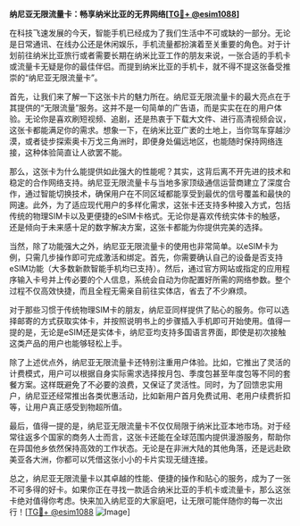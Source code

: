 **纳尼亚无限流量卡：畅享纳米比亚的无界网络[[TG💪+ @esim1088](https://t.me/s/esim1088)]**

在科技飞速发展的今天，智能手机已经成为了我们生活中不可或缺的一部分。无论是日常通讯、在线办公还是休闲娱乐，手机流量都扮演着至关重要的角色。对于计划前往纳米比亚旅行或者需要长期在纳米比亚工作的朋友来说，一张合适的手机卡或流量卡无疑是你的最佳伴侣。而提到纳米比亚的手机卡，就不得不提这张备受推崇的“纳尼亚无限流量卡”。

首先，让我们来了解一下这张卡片的魅力所在。纳尼亚无限流量卡的最大亮点在于其提供的“无限流量”服务。这并不是一句简单的广告语，而是实实在在的用户体验。无论你是喜欢刷短视频、追剧，还是热衷于下载大文件、进行高清视频会议，这张卡都能满足你的需求。想象一下，在纳米比亚广袤的土地上，当你驾车穿越沙漠，或者徒步探索奥卡万戈三角洲时，即便身处偏远地区，也能随时保持网络连接，这种体验简直让人欲罢不能。

那么，这张卡为什么能提供如此强大的性能呢？其实，这背后离不开先进的技术和稳定的合作网络支持。纳尼亚无限流量卡与当地多家顶级通信运营商建立了深度合作，通过智能切换技术，确保用户在不同区域都能享受到最优的信号覆盖和最快的网速。此外，为了适应现代用户的多样化需求，这张卡还支持多种接入方式，包括传统的物理SIM卡以及更便捷的eSIM卡格式。无论你是喜欢传统实体卡的触感，还是倾向于未来感十足的数字解决方案，这张卡都能为你提供完美的选择。

当然，除了功能强大之外，纳尼亚无限流量卡的使用也非常简单。以eSIM卡为例，只需几步操作即可完成激活和绑定。首先，你需要确认自己的设备是否支持eSIM功能（大多数新款智能手机均已支持）。然后，通过官方网站或指定的应用程序输入卡号并上传必要的个人信息，系统会自动为你配置好所需的网络参数。整个过程不仅高效快捷，而且全程无需亲自前往实体店，省去了不少麻烦。

对于那些习惯于传统物理SIM卡的朋友，纳尼亚同样提供了贴心的服务。你可以选择邮寄的方式获取实体卡，并按照说明书上的步骤插入手机即可开始使用。值得一提的是，无论是eSIM还是实体卡，纳尼亚均支持多国语言界面，即使是初次接触这类产品的用户也能够轻松上手。

除了上述优点外，纳尼亚无限流量卡还特别注重用户体验。比如，它推出了灵活的计费模式，用户可以根据自身实际需求选择按月包、季度包甚至年度包等不同的套餐方案。这样既避免了不必要的浪费，又保证了灵活性。同时，为了回馈忠实用户，纳尼亚还经常推出各类优惠活动，比如新用户首月免费试用、老用户续费折扣等，让用户真正感受到物超所值。

最后，值得一提的是，纳尼亚无限流量卡不仅仅局限于纳米比亚本地市场。对于经常往返多个国家的商务人士而言，这张卡还能在全球范围内提供漫游服务，帮助你在异国他乡依然保持高效的工作状态。无论是在非洲大陆的其他角落，还是远赴欧美亚各大洲，你都可以凭借这张小小的卡片实现无缝连接。

总之，纳尼亚无限流量卡以其卓越的性能、便捷的操作和贴心的服务，成为了一张不可多得的好卡。如果你正在寻找一款适合纳米比亚的手机卡或流量卡，那么这张卡绝对值得你考虑。快来加入纳尼亚的大家庭吧，让无限可能伴随你的每一次出行！[[TG💪+ @esim1088](https://t.me/s/esim1088) ![Image](https://i.postimg.cc/4NQfJmqS/Snipaste-2025-05-13-00-14-12.png)]
